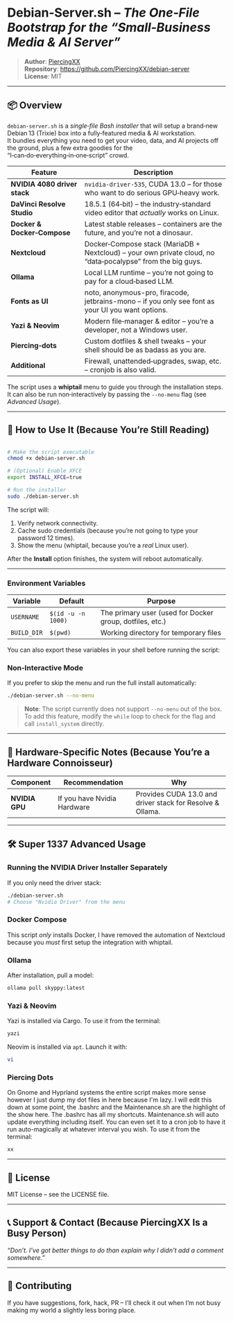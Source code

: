 # **Debian‑Server.sh** – *The One‑File Bootstrap for the “Small‑Business Media & AI Server”*

> **Author**: [PiercingXX](https://github.com/PiercingXX)  
> **Repository**: <https://github.com/PiercingXX/debian-server>  
> **License**: MIT  

---

## 📦 Overview

`debian-server.sh` is a *single‑file Bash installer* that will setup a brand‑new Debian 13 (Trixie) box into a fully‑featured media & AI workstation.  
It bundles everything you need to get your video, data, and AI projects off the ground, plus a few extra goodies for the “I‑can‑do‑everything‑in‑one‑script” crowd.

| Feature | Description |
|---------|-------------|
| **NVIDIA 4080 driver stack** | `nvidia-driver-535`, CUDA 13.0 – for those who want to do serious GPU‑heavy work. |
| **DaVinci Resolve Studio** | 18.5.1 (64‑bit) – the industry‑standard video editor that *actually* works on Linux. |
| **Docker & Docker‑Compose** | Latest stable releases – containers are the future, and you’re not a dinosaur. |
| **Nextcloud** | Docker‑Compose stack (MariaDB + Nextcloud) – your own private cloud, no “data‑pocalypse” from the big guys. |
| **Ollama** | Local LLM runtime – you’re not going to pay for a cloud‑based LLM. |
| **Fonts as UI** | noto, anonymous-pro, firacode, jetbrains-mono – if you only see font as your UI you want options. |
| **Yazi & Neovim** | Modern file‑manager & editor – you’re a developer, not a Windows user. |
| **Piercing‑dots** | Custom dotfiles & shell tweaks – your shell should be as badass as you are. |
| **Additional** | Firewall, unattended‑upgrades, swap, etc. – cronjob is also valid. |

The script uses a **whiptail** menu to guide you through the installation steps.  
It can also be run non‑interactively by passing the `--no‑menu` flag (see *Advanced Usage*).

---


## 🚀 How to Use It (Because You’re Still Reading)


```bash

# Make the script executable
chmod +x debian-server.sh

# (Optional) Enable XFCE
export INSTALL_XFCE=true

# Run the installer
sudo ./debian-server.sh

```

The script will:

1. Verify network connectivity.
2. Cache sudo credentials (because you’re not going to type your password 12 times).
3. Show the menu (whiptail, because you’re a *real* Linux user).

After the **Install** option finishes, the system will reboot automatically.

---

### Environment Variables

| Variable | Default | Purpose |
|----------|---------|---------|
| `USERNAME` | `$(id -u -n 1000)` | The primary user (used for Docker group, dotfiles, etc.) |
| `BUILD_DIR` | `$(pwd)` | Working directory for temporary files |

You can also export these variables in your shell before running the script:

### Non‑Interactive Mode

If you prefer to skip the menu and run the full install automatically:

```bash
./debian-server.sh --no-menu
```

> **Note**: The script currently does not support `--no-menu` out of the box.  
> To add this feature, modify the `while` loop to check for the flag and call `install_system` directly.

---

## 🔌 Hardware‑Specific Notes (Because You’re a Hardware Connoisseur)


| Component                | Recommendation                    | Why                                                       |
| ------------------------ | --------------------------------- | --------------------------------------------------------- |
| **NVIDIA GPU**           | If you have Nvidia Hardware       | Provides CUDA 13.0 and driver stack for Resolve & Ollama. |


---
## 🛠️ Super 1337 Advanced Usage

### Running the NVIDIA Driver Installer Separately

If you only need the driver stack:

```bash
./debian-server.sh
# Choose "Nvidia Driver" from the menu
```

### Docker Compose

This script *only* installs Docker, I have removed the automation of Nextcloud because you *must* first setup the integration with whiptail.

### Ollama

After installation, pull a model:

```bash
ollama pull skyppy:latest
```

### Yazi & Neovim

Yazi is installed via Cargo. To use it from the terminal:

```bash
yazi
```

Neovim is installed via `apt`. Launch it with:

```bash
vi
```

### Piercing Dots

On Gnome and Hyprland systems the entire script makes more sense however I just dump my dot files in here because I'm lazy. I will edit this down at some point, the .bashrc and the Maintenance.sh are the highlight of the show here.
The .bashrc has all my shortcuts.
Maintenance.sh will auto update everything including itself. You can even set it to a cron job to have it run auto-magically at whatever interval you wish.
To use it from the terminal:

```bash
xx
```

---

## 📄 License

MIT License – see the LICENSE file.

---

## 📞 Support & Contact (Because PiercingXX Is a Busy Person)

*“Don’t. I’ve got better things to do than explain why I didn't add a comment somewhere.”*


---

## 🤝 Contributing

If you have suggestions, fork, hack, PR – I’ll check it out when I’m not busy making my world a slightly less boring place.

